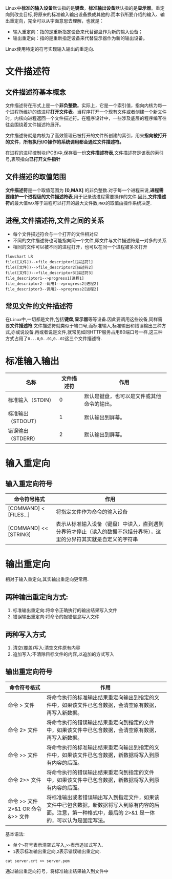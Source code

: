 Linux中**标准的输入设备**默认指的是**键盘**，**标准输出设备**默认指的是**显示器**。重定向则改变目标,将原来的标准输入输出设备换成其他的.而本节所要介绍的输入、输出重定向，完全可以从字面意思去理解，也就是：

- 输入重定向：指的是重新指定设备来代替键盘作为新的输入设备；
- 输出重定向：指的是重新指定设备来代替显示器作为新的输出设备。

Linux使用特定的符号实现输入输出的重定向.
# 文件描述符
## 文件描述符基本概念

文件描述符在形式上是一个**非负整数**。实际上，它是一个索引值，指向内核为每一个进程所维护的该进程**打开文件表**。当程序打开一个现有文件或者创建一个新文件时，内核向进程返回一个文件描述符。在程序设计中，一些涉及底层的程序编写往往会围绕着文件描述符展开。

文件描述符就是内核为了高效管理已被打开的文件所创建的索引，用来**指向被打开的文件**，**所有执行I/O操作的系统调用都会通过文件描述符。**

在进程的进程控制块(PCB)中,保存着一份**文件描述符表**,文件描述符是该表的索引号,表项指向**已打开文件指针**

## 文件描述的取值范围

**文件描述符**是一个取值范围为 **[0,MAX]** 的非负整数.对于每一个进程来说,**进程需要维护一个进程级的文件描述符表**,用于记录该进程需要操作的文件.因此,**文件描述符**的最大值`MAX`等于进程可以打开的最大文件数,`MAX`的取值由操作系统决定.

## 进程,文件描述符,文件之间的关系

- 每个文件描述符会与一个打开的文件相对应
- 不同的文件描述符也可能指向同一个文件,即文件与文件描述符是一对多的关系
- 相同的文件可以被不同的进程打开，也可以在同一个进程被多次打开

``` mermaid
flowchart LR
file([文件])-->file_descriptor1[描述符1]
file([文件])-->file_descriptor2[描述符2]
file([文件])-->file_descriptor3[描述符3]
file_descriptor1-->progress1[进程1]
file_descriptor2--调用1-->progress2[进程2]
file_descriptor3--调用2-->progress2[进程2]
```

## 常见文件的文件描述符

在`Linux`中,一切都是文件,包括**键盘,显示器**等等设备.因此要调用这些设备,同样需要**文件描述符**.文件描述符就类似于端口号,而标准输入,标准输出和错误输出三种方式,亦或说设备,再或者说是文件,就常见如同HTTP服务占用80端口号一样,这三种方式占用了`0...0`,`0..01`,`0..02`这三个文件描述符.

# 标准输入输出
| 名称               | 文件描述符 | 作用                                       |
| ------------------ | ---------- | ------------------------------------------ |
| 标准输入（STDIN）  | 0          | 默认是键盘，也可以是文件或其他命令的输出。 |
| 标准输出（STDOUT） | 1          | 默认输出到屏幕。                           |
| 错误输出（STDERR） | 2          | 默认输出到屏幕。                           |

# 输入重定向
## 输入重定向符号
| 命令符号格式           | 作用                                                                                                                 |
| ---------------------- | -------------------------------------------------------------------------------------------------------------------- |
| [COMMAND] < [FILES...] | 将指定文件作为命令的输入设备                                                                                         |
| [COMMAND] << [STRING]  | 表示从标准输入设备（键盘）中读入，直到遇到分界符才停止（读入的数据不包括分界符），这里的分界符其实就是自定义的字符串 |

# 输出重定向
相对于输入重定向,其实输出重定向更常用.


## 两种输出重定向方式:

1. 标准输出重定向:将命令正确执行的输出结果写入文件
2. 错误输出重定向:将命令的报错信息写入文件

## 两种写入方式

1. 清空(覆盖)写入:清空文件原有内容
2. 追加写入:不清除目标文件的内容,以追加的方式写入

## 输出重定向符号
| 命令符号格式                       | 作用                                                                                                                                                       |
| ---------------------------------- | ---------------------------------------------------------------------------------------------------------------------------------------------------------- |
| 命令 > 文件                        | 将命令执行的标准输出结果重定向输出到指定的文件中，如果该文件已包含数据，会清空原有数据，再写入新数据。                                                     |
| 命令 2> 文件                       | 将命令执行的错误输出结果重定向到指定的文件中，如果该文件中已包含数据，会清空原有数据，再写入新数据。                                                       |
| 命令 >> 文件                       | 将命令执行的标准输出结果重定向输出到指定的文件中，如果该文件已包含数据，新数据将写入到原有内容的后面。                                                     |
| 命令 2>> 文件                      | 将命令执行的错误输出结果重定向到指定的文件中，如果该文件中已包含数据，新数据将写入到原有内容的后面。                                                       |
| 命令 >> 文件 2>&1 OR 命令 &>> 文件 | 将标准输出或者错误输出写入到指定文件，如果该文件中已包含数据，新数据将写入到原有内容的后面。注意，第一种格式中，最后的 2>&1 是一体的，可以认为是固定写法。 |

基本语法:
- 单个`>`符号表示清空式写入,`>>`表示追加式写入.
- `1`表示标准输出重定向,`2`表示错误输出重定向.

``` shell
cat server.crt >> server.pem
```

通过输出重定向符号，将标准输出结果输入到文件中